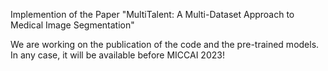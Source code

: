 Implemention of the Paper "MultiTalent: A Multi-Dataset Approach to Medical Image Segmentation"

We are working on the publication of the code and the pre-trained models. In any case, it will be available before MICCAI 2023!